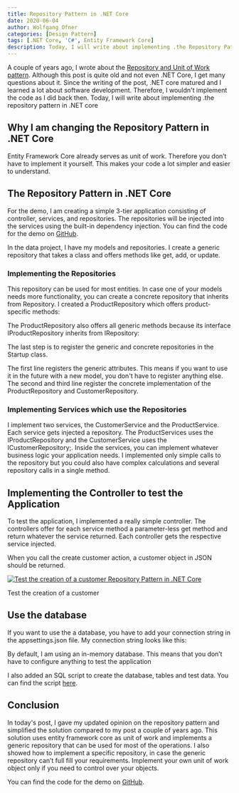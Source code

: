 ```yaml
---
title: Repository Pattern in .NET Core
date: 2020-06-04
author: Wolfgang Ofner
categories: [Design Pattern]
tags: [.NET Core, 'C#', Entity Framework Core]
description: Today, I will write about implementing .the Repository Pattern in .NET core using Entity Framework Core as the unit of work.
---
```

A couple of years ago, I wrote about the <a href="/repository-and-unit-of-work-pattern/" target="_blank" rel="noopener noreferrer">Repository and Unit of Work pattern</a>. Although this post is quite old and not even .NET Core, I get many questions about it. Since the writing of the post, .NET core matured and I learned a lot about software development. Therefore, I wouldn't implement the code as I did back then. Today, I will write about implementing .the repository pattern in .NET core

## Why I am changing the Repository Pattern in .NET Core

Entity Framework Core already serves as unit of work. Therefore you don&#8217;t have to implement it yourself. This makes your code a lot simpler and easier to understand.

## The Repository Pattern in .NET Core

For the demo, I am creating a simple 3-tier application consisting of controller, services, and repositories. The repositories will be injected into the services using the built-in dependency injection. You can find the code for the demo on <a href="https://github.com/WolfgangOfner/.netCoreRepositoryAndUnitOfWorkPattern" target="_blank" rel="noopener noreferrer">GitHub</a>.

In the data project, I have my models and repositories. I create a generic repository that takes a class and offers methods like get, add, or update.

### Implementing the Repositories

<script src="https://gist.github.com/WolfgangOfner/f200c7eafdc3b340728f6ddc9e964df0.js"></script>

This repository can be used for most entities. In case one of your models needs more functionality, you can create a concrete repository that inherits from Repository. I created a ProductRepository which offers product-specific methods:

<script src="https://gist.github.com/WolfgangOfner/72d7270f94a932885d562d65115cae63.js"></script>

The ProductRepository also offers all generic methods because its interface IProductRepository inherits from IRepository:

<script src="https://gist.github.com/WolfgangOfner/34f1315814dd9991abbdea2f99364106.js"></script>

The last step is to register the generic and concrete repositories in the Startup class.

<script src="https://gist.github.com/WolfgangOfner/29887ad62294946cafe3ce802a7d9859.js"></script>

The first line registers the generic attributes. This means if you want to use it in the future with a new model, you don't have to register anything else. The second and third line register the concrete implementation of the ProductRepository and CustomerRepository.

### Implementing Services which use the Repositories

I implement two services, the CustomerService and the ProductService. Each service gets injected a repository. The ProductServices uses the IProductRepository and the CustomerService uses the ICustomerRepository;. Inside the services, you can implement whatever business logic your application needs. I implemented only simple calls to the repository but you could also have complex calculations and several repository calls in a single method.

<script src="https://gist.github.com/WolfgangOfner/497898c728239f13eabb410c2c152a79.js"></script>

<script src="https://gist.github.com/WolfgangOfner/de2360c746c0a00a0fd4817a53937d80.js"></script>

## Implementing the Controller to test the Application

To test the application, I implemented a really simple controller. The controllers offer for each service method a parameter-less get method and return whatever the service returned. Each controller gets the respective service injected.

<script src="https://gist.github.com/WolfgangOfner/449d07c44862ebaa5d82a00a9729d032.js"></script>

<script src="https://gist.github.com/WolfgangOfner/db2924ffb7b82933281ecb89eb3f6daa.js"></script>

When you call the create customer action, a customer object in JSON should be returned.

<div class="col-12 col-sm-10 aligncenter">
  <a href="/assets/img/posts/2020/06/Test-the-creation-of-a-customer.jpg"><img loading="lazy" src="/assets/img/posts/2020/06/Test-the-creation-of-a-customer.jpg" alt="Test the creation of a customer Repository Pattern in .NET Core " /></a>
  
  <p>
    Test the creation of a customer
  </p>
</div>

## Use the database

If you want to use the a database, you have to add your connection string in the appsettings.json file. My connection string looks like this:

<script src="https://gist.github.com/WolfgangOfner/3362322935c831739349f1689c3b4161.js"></script>

By default, I am using an in-memory database. This means that you don&#8217;t have to configure anything to test the application

<script src="https://gist.github.com/WolfgangOfner/d652e6f7bb560f153d786a986999dba3.js"></script>

I also added an SQL script to create the database, tables and test data. You can find the script <a href="https://github.com/WolfgangOfner/.NETCoreRepositoryAndUnitOfWorkPattern/blob/master/NetCoreRepositoryAndUnitOfWorkPattern.Data/DatabaseScript/database.sql" target="_blank" rel="noopener noreferrer">here</a>.

## Conclusion

In today's post, I gave my updated opinion on the repository pattern and simplified the solution compared to my post a couple of years ago. This solution uses entity framework core as unit of work and implements a generic repository that can be used for most of the operations. I also showed how to implement a specific repository, in case the generic repository can&#8217;t full fill your requirements. Implement your own unit of work object only if you need to control over your objects.

You can find the code for the demo on <a href="https://github.com/WolfgangOfner/.NETCoreRepositoryAndUnitOfWorkPattern" target="_blank" rel="noopener noreferrer">GitHub</a>.